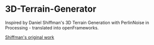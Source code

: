 # 3D-Terrain-Generator

Inspired by Daniel Shiffman's 3D Terrain Generation with PerlinNoise in Processing - translated into openFrameworks.


[Shiffman's original work](https://www.youtube.com/watch?v=IKB1hWWedMk)
